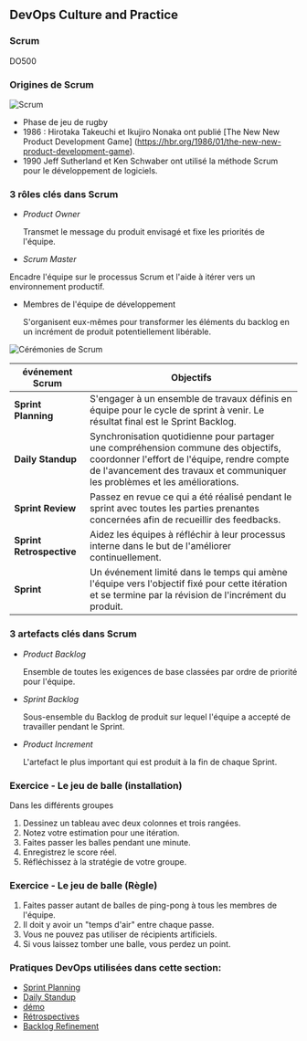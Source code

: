 <!-- .slide: data-background-image="images/RH_NewBrand_Background.png" -->
## DevOps Culture and Practice <!-- {_class="course-title"} -->
### Scrum <!-- {_class="title-color"} -->
DO500 <!-- {_class="title-color"} -->



### Origines de Scrum
![Scrum](images/Agile/scrum.jpg) <!-- {_class="inline-image"} -->
* Phase de jeu de rugby
* 1986 : Hirotaka Takeuchi et Ikujiro Nonaka ont publi&eacute; [The New New Product Development Game] (https://hbr.org/1986/01/the-new-new-product-development-game).
* 1990 Jeff Sutherland et Ken Schwaber ont utilis&eacute; la m&eacute;thode Scrum pour le d&eacute;veloppement de logiciels.



### 3 r&ocirc;les cl&eacute;s dans Scrum
* _Product Owner_

   Transmet le message du produit envisag&eacute; et fixe les priorit&eacute;s de l'&eacute;quipe.
* _Scrum Master_

 Encadre l'&eacute;quipe sur le processus Scrum et l'aide &agrave; it&eacute;rer vers un environnement productif.
* Membres de l'&eacute;quipe de d&eacute;veloppement

   S'organisent eux-m&ecirc;mes pour transformer les &eacute;l&eacute;ments du backlog en un incr&eacute;ment de produit potentiellement lib&eacute;rable.


![C&eacute;r&eacute;monies de Scrum](images/Agile/scrum_process.png)



| &eacute;v&eacute;nement Scrum | Objectifs |
| --- | --- |
| **Sprint Planning** | S'engager &agrave; un ensemble de travaux d&eacute;finis en &eacute;quipe pour le cycle de sprint &agrave; venir. Le r&eacute;sultat final est le Sprint Backlog. |
| **Daily Standup** | Synchronisation quotidienne pour partager une compr&eacute;hension commune des objectifs, coordonner l'effort de l'&eacute;quipe, rendre compte de l'avancement des travaux et communiquer les probl&egrave;mes et les am&eacute;liorations. |
| **Sprint Review** | Passez en revue ce qui a &eacute;t&eacute; r&eacute;alis&eacute; pendant le sprint avec toutes les parties prenantes concern&eacute;es afin de recueillir des feedbacks. |
| **Sprint Retrospective** | Aidez les &eacute;quipes &agrave; r&eacute;fl&eacute;chir &agrave; leur processus interne  dans le but de l'am&eacute;liorer continuellement. |
| **Sprint** | Un &eacute;v&eacute;nement limit&eacute; dans le temps qui am&egrave;ne l'&eacute;quipe vers l'objectif fix&eacute; pour cette it&eacute;ration et se termine par la r&eacute;vision de l'incr&eacute;ment du produit. |


### 3 artefacts cl&eacute;s dans Scrum
* _Product Backlog_

  Ensemble de toutes les exigences de base class&eacute;es par ordre de priorit&eacute; pour l'&eacute;quipe.
* _Sprint Backlog_

  Sous-ensemble du Backlog de produit sur lequel l'&eacute;quipe a accept&eacute; de travailler pendant le Sprint.
* _Product Increment_

  L'artefact le plus important qui est produit &agrave; la fin de chaque Sprint.



### Exercice - Le jeu de balle (installation)

Dans les diff&eacute;rents groupes
1. Dessinez un tableau avec deux colonnes et trois rang&eacute;es.
2. Notez votre estimation pour une it&eacute;ration.
3. Faites passer les balles pendant une minute.
4. Enregistrez le score r&eacute;el.
5. R&eacute;fl&eacute;chissez &agrave; la strat&eacute;gie de votre groupe.
 


### Exercice - Le jeu de balle (R&egrave;gle)

1. Faites passer autant de balles de ping-pong &agrave; tous les membres de l'&eacute;quipe.
2. Il doit y avoir un "temps d'air" entre chaque passe.
3. Vous ne pouvez pas utiliser de r&eacute;cipients artificiels.
4. Si vous laissez tomber une balle, vous perdez un point.



<!-- .slide: data-background-image="images/chef-background.png", class="white-style" -->
### Pratiques DevOps utilis&eacute;es dans cette section:
- [Sprint Planning](https://openpracticelibrary.com/practice/iteration-planning/)
- [Daily Standup](https://openpracticelibrary.com/practice/daily-standup/)
- [d&eacute;mo](https://openpracticelibrary.com/practice/showcase/)
- [R&eacute;trospectives](https://openpracticelibrary.com/practice/retrospectives/)
- [Backlog Refinement](https://openpracticelibrary.com/practice/backlog-refinement)
